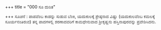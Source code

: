 +++
title = "000 ಸೂ ದುರಿತ"

+++
ಸೂಚನೆ : ಪಾಪವೆಂಬ ಕಾಡನ್ನು ಸುಡುವ ಬೆಂಕಿ, ಯದುಕುಲಕ್ಕೆ ಶ್ರೇಷ್ಠನಾದ ವಿಷ್ಣು (ಯದುಕುಲವೆಂಬ ಕಮಲಕ್ಕೆ ಸೂರ್ಯನಂತಿರುವ) ತನ್ನ ಪಾದಗಳಲ್ಲಿ ಶರಣಾದವರಿಗೆ ಕಾಮಧೇನುವಾದ ಶ್ರೀಕೃಷ್ಣನು ಹಸ್ತಿನಾಪುರವನ್ನು ಪ್ರವೇಶಿಸಿದನು.